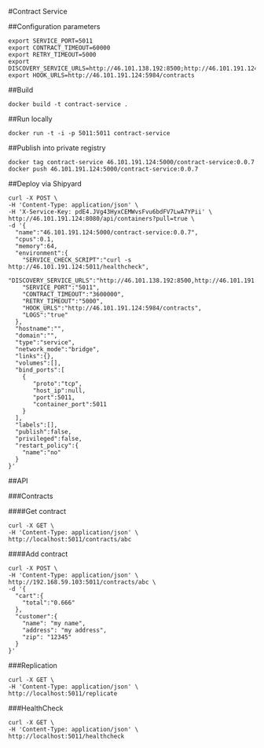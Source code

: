 #Contract Service

##Configuration parameters

```
export SERVICE_PORT=5011
export CONTRACT_TIMEOUT=60000
export RETRY_TIMEOUT=5000
export DISCOVERY_SERVICE_URLS=http://46.101.138.192:8500;http://46.101.191.124:8500
export HOOK_URLS=http://46.101.191.124:5984/contracts
```

##Build

`docker build -t contract-service .`

##Run locally

`docker run -t -i -p 5011:5011 contract-service`

##Publish into private registry

```
docker tag contract-service 46.101.191.124:5000/contract-service:0.0.7
docker push 46.101.191.124:5000/contract-service:0.0.7
```

##Deploy via Shipyard

```
curl -X POST \
-H 'Content-Type: application/json' \
-H 'X-Service-Key: pdE4.JVg43HyxCEMWvsFvu6bdFV7LwA7YPii' \
http://46.101.191.124:8080/api/containers?pull=true \
-d '{  
  "name":"46.101.191.124:5000/contract-service:0.0.7",
  "cpus":0.1,
  "memory":64,
  "environment":{
    "SERVICE_CHECK_SCRIPT":"curl -s http://46.101.191.124:5011/healthcheck",
    "DISCOVERY_SERVICE_URLS":"http://46.101.138.192:8500,http://46.101.191.124:8500",
    "SERVICE_PORT":"5011",
    "CONTRACT_TIMEOUT":"3600000",
    "RETRY_TIMEOUT":"5000",
    "HOOK_URLS":"http://46.101.191.124:5984/contracts",
    "LOGS":"true"
  },
  "hostname":"",
  "domain":"",
  "type":"service",
  "network_mode":"bridge",
  "links":{},
  "volumes":[],
  "bind_ports":[  
    {  
       "proto":"tcp",
       "host_ip":null,
       "port":5011,
       "container_port":5011
    }
  ],
  "labels":[],
  "publish":false,
  "privileged":false,
  "restart_policy":{  
    "name":"no"
  }
}'
```

##API

###Contracts

####Get contract

```
curl -X GET \
-H 'Content-Type: application/json' \
http://localhost:5011/contracts/abc
```

####Add contract
```
curl -X POST \
-H 'Content-Type: application/json' \
http://192.168.59.103:5011/contracts/abc \
-d '{
  "cart":{
    "total":"0.666"
  },
  "customer":{
    "name": "my name",
    "address": "my address",
    "zip": "12345"
  }
}'
```

###Replication

```
curl -X GET \
-H 'Content-Type: application/json' \
http://localhost:5011/replicate
```

###HealthCheck

```
curl -X GET \
-H 'Content-Type: application/json' \
http://localhost:5011/healthcheck
```
